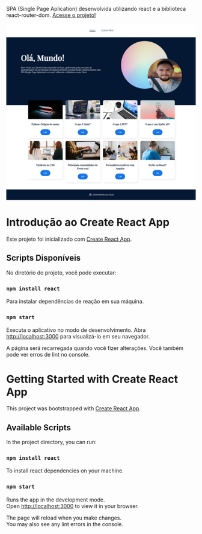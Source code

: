 SPA (Single Page Aplication) desenvolvida utilizando react e a biblioteca react-router-dom. 
<a href='https://react-router-ashy.vercel.app/'>Acesse o projeto!</a>

<a href='https://react-router-ashy.vercel.app/'><img src='https://github.com/danielcosta010/react-router/blob/main/public/capa-projeto.png#vitrinedev' style='width: 800px'/></a>





# Introdução ao Create React App

Este projeto foi inicializado com [Create React App](https://github.com/facebook/create-react-app).

## Scripts Disponíveis

No diretório do projeto, você pode executar:

### `npm install react`
Para instalar dependências de reação em sua máquina.

### `npm start`
Executa o aplicativo no modo de desenvolvimento.
Abra [http://localhost:3000](http://localhost:3000) para visualizá-lo em seu navegador.

A página será recarregada quando você fizer alterações.
Você também pode ver erros de lint no console.



# Getting Started with Create React App

This project was bootstrapped with [Create React App](https://github.com/facebook/create-react-app).

## Available Scripts

In the project directory, you can run:

### `npm install react`
To install react dependencies on your machine.

### `npm start`

Runs the app in the development mode.\
Open [http://localhost:3000](http://localhost:3000) to view it in your browser.

The page will reload when you make changes.\
You may also see any lint errors in the console.


